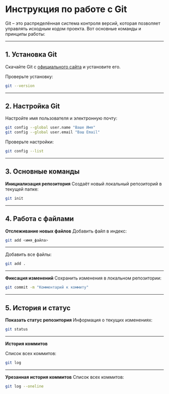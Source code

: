 # **Инструкция по работе с Git**

Git – это распределённая система контроля версий, которая позволяет управлять исходным кодом проекта. Вот основные команды и принципы работы:

---

## **1. Установка Git**
Скачайте Git с [официального сайта](https://git-scm.com/) и установите его.

Проверьте установку:
```bash
git --version
```
---
## **2. Настройка Git**
Настройте имя пользователя и электронную почту:

```bash
git config --global user.name "Ваше Имя"
git config --global user.email "Ваш Email"
```
Проверьте настройки:

```bash
git config --list
```
---
## **3. Основные команды**
**Инициализация репозитория**
Создаёт новый локальный репозиторий в текущей папке:

```bash
git init
```
---
## **4. Работа с файлами**
**Отслеживание новых файлов**
Добавить файл в индекс:

```bash
git add <имя_файла>
```
---
Добавить все файлы:

```bash
git add .
```
---
**Фиксация изменений**
Сохранить изменения в локальном репозитории:

```bash
git commit -m "Комментарий к коммиту"
```
---
## **5. История и статус**
**Показать статус репозитория**
Информация о текущих изменениях:

```bash
git status
```
---
**История коммитов**

Список всех коммитов:

```bash
git log
```
---
**Урезанная история коммитов**
Список всех коммитов:
```bash
git log --oneline
```